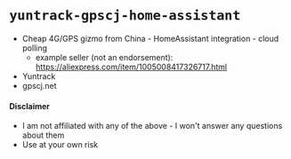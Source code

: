# `yuntrack-gpscj-home-assistant`

- Cheap 4G/GPS gizmo from China - HomeAssistant integration - cloud polling
  - example seller (not an endorsement): https://aliexpress.com/item/1005008417326717.html
- Yuntrack
- gpscj.net



#### Disclaimer
- I am not affiliated with any of the above - I won't answer any questions about them
- Use at your own risk
